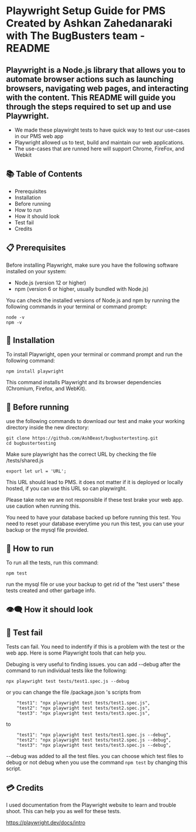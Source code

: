 # Playwright Setup Guide for PMS Created by Ashkan Zahedanaraki with The BugBusters team - README

## Playwright is a Node.js library that allows you to automate browser actions such as launching browsers, navigating web pages, and interacting with the content. This README will guide you through the steps required to set up and use Playwright.

- We made these playwirght tests to have quick way to test our use-cases in our PMS web app
- Playwright allowed us to test, build and maintain our web applications.
- The use-cases that are runned here will support Chrome, FireFox, and Webkit

## 📚 Table of Contents
- Prerequisites
- Installation
- Before running
- How to run
- How it should look
- Test fail
- Credits

## 📋 Prerequisites
Before installing Playwright, make sure you have the following software installed on your system:

- Node.js (version 12 or higher)
- npm (version 6 or higher, usually bundled with Node.js)


You can check the installed versions of Node.js and npm by running the following commands in your terminal or command prompt:

```
node -v
npm -v
```

## 🔧 Installation 

To install Playwright, open your terminal or command prompt and run the following command:

```
npm install playwright
```

This command installs Playwright and its browser dependencies (Chromium, Firefox, and WebKit).

## 📝 Before running

use the following commands to download our test and make your working directory inside the new directory:
```
git clone https://github.com/AshBeast/bugbustertesting.git
cd bugbustertesting
```

Make sure playwright has the correct URL by checking the file /tests/shared.js
```
export let url = 'URL';
```
This URL should lead to PMS. it does not matter if it is deployed or locally hosted,
if you can use this URL so can playwirght.

Please take note we are not responsible if these test brake your web app.
use caution when running this.

You need to have your database backed up before running this test.
You need to reset your database everytime you run this test, you can use your backup or the mysql file provided.


## 🏃 How to run

To run all the tests, run this command: 
```
npm test
```
run the mysql file or use your backup to get rid of the "test users" these tests created and other garbage info.



## 👁️‍🗨️ How it should look

## 🚫 Test fail

Tests can fail. You need to indentify if this is a problem with the test or the web app. Here is some Playwright tools that can help you.

Debuging is very useful to finding issues. you can add --debug after the command to run individual tests like the following:

```
npx playwright test tests/test1.spec.js --debug
```

or you can change the file /package.json 's scripts from
```
    "test1": "npx playwright test tests/test1.spec.js",
    "test2": "npx playwright test tests/test2.spec.js",
    "test3": "npx playwright test tests/test3.spec.js",
```
to
```
    "test1": "npx playwright test tests/test1.spec.js --debug",
    "test2": "npx playwright test tests/test2.spec.js --debug",
    "test3": "npx playwright test tests/test3.spec.js --debug",
```

--debug was added to all the test files. you can choose which test files to debug or not debug when you use the command `npm test` by changing this script.

## 💳 Credits

I used documentation from the Playwright website to learn and trouble shoot. This can help you as well for these tests.

https://playwright.dev/docs/intro


